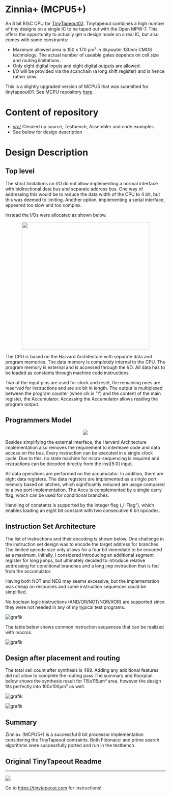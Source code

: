 # Zinnia+ (MCPU5+)

An 8 bit RISC CPU for [TinyTapeout02](www.tinytapeout.com). Tinytapeout combines a high number of tiny designs on a single IC to be taped out with the Open MPW-7. This offers the opportunity to actually get a design made on a real IC, but also comes with some constraints:

- Maximum allowed area is 150 x 170 µm² in Skywater 130nm CMOS technology. The actual number of useable gates depends on cell size and routing limitations.
- Only eight digital inputs and eight digital outputs are allowed.
- I/O will be provided via the scanchain (a long shift register) and is hence rather slow.

This is a slightly upgraded version of MCPU5 that was submitted for tinytapeout01. See MCPU repository [here](https://github.com/cpldcpu/tinytapeout_mcpu5).
# Content of repository

  - [src/](src/) Cleaned up source, Testbench, Assembler and code examples
  - See below for design description
# Design Description

## Top level

The strict limitations on I/O do not allow implementing a normal interface with bidirectional data bus and separate address bus. One way of addressing this would be to reduce the data width of the CPU to 4 bit, but this was deemed to limiting. Another option, implementing a serial interface, appeared too slow and too complex.

Instead the I/Os were allocated as shown below.

<p align="center">
  <img width=400 src='https://user-images.githubusercontent.com/4086406/188716014-33053217-c1a6-4cac-afc2-257b7203d407.png'>
</p>

The CPU is based on the Harvard Architecture with separate data and program memories. The data memory is completely internal to the CPU. The program memory is external and is accessed through the I/O. All data has to be loaded as constants through machine code instructions.

Two of the input pins are used for clock and reset, the remaining ones are reserved for instructions and are six bit in length. The output is multiplexed between the program counter (when clk is '1') and the content of the main register, the Accumulator. Accessing the Accumulator allows reading the program output.

## Programmers Model

<p align="center">
  <img src='https://user-images.githubusercontent.com/4086406/188716065-a4d7755b-9020-4291-94e4-f22cf04bb168.png'>
</p>

Besides simplifying the external interface, the Harvard Architecture implementation also removes the requirement to interleave code and data access on the bus. Every instruction can be executed in a single clock cycle. Due to this, no state machine for micro-sequencing is required and instructions can be decoded directly from the inst[5:0] input.

All data operations are performed on the accumulator. In addition, there are eight data registers. The data registers are implemented as a single port memory based on latches, which significantly reduced are usage compared to a two port implementation. The Accu is complemented by a single carry flag, which can be used for conditional branches.

Handling of constants is supported by the integer flag („I-Flag“), which enables loading an eight bit constant with two consecutive 6 bit opcodes.

## Instruction Set Architecture

The list of instructions and their encoding is shown below. One challenge in the instruction set design was to encode the target address for branches. The limited opcode size only allows for a four bit immediate to be encoded as a maximum. Initially, I considered introducing an additional segment register for long jumps, but ultimately decided to introduce relative addressing for conditional branches and a long jmp instruction that is fed from the accumulator. 

Having both NOT and NEG may seems excessive, but the implementation was cheap on resources and some instruction sequences could be simplified.

No boolean logic instructions (AND/OR/NOT/NOR/XOR) are supported since they were not needed in any of my typical test programs.

![grafik](https://user-images.githubusercontent.com/4086406/188716202-d0681200-9578-414f-8c06-417b6ae8950d.png)

The table below shows common instruction sequences that can be realized with macros.

![grafik](https://user-images.githubusercontent.com/4086406/188716303-d0428667-788e-4f98-bd4b-40d5c7e23e4d.png)

## Design after placement and routing

The total cell count after synthesis is 489. Adding any additional features did not allow to complete the routing pass.The summary and floorplan below shows the synthesis result for 115x115µm² area, however the design fits perfectly into 100x100µm² as well.

![grafik](https://user-images.githubusercontent.com/4086406/188730917-91d6c818-d903-449f-bae3-42abefd206a6.png)

![grafik](https://user-images.githubusercontent.com/4086406/188715948-98719648-8b37-4218-b3ca-6674cf783abc.png)

## Summary

Zinnia+ (MCPU5+) is a successful 8 bit processor implementation considering the TinyTapeout contraints. Both Fibonacci and prime search algorithms were successfully ported and run in the testbench.
## Original TinyTapeout Readme
-----

![](../../workflows/wokwi/badge.svg)

Go to https://tinytapeout.com for instructions!
